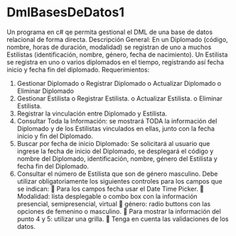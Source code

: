 # DmlBasesDeDatos1
Un programa en c# qe permita gestional el DML de una base de datos relacional de forma directa.
Descripción General: 
  En un Diplomado (código, nombre, horas de duración, modalidad) se registran
  de uno a muchos Estilistas (identificación, nombre, género, fecha de nacimiento). Un Estilista se
  registra en uno o varios diplomados en el tiempo, registrando así fecha inicio y fecha fin del
  diplomado.
Requerimientos:
  1. Gestionar Diplomado
    o Registrar Diplomado
    o Actualizar Diplomado
    o Eliminar Diplomado
  2. Gestionar Estilista
    o Registrar Estilista.
    o Actualizar Estilista.
    o Eliminar Estilista.
  3. Registrar la vinculación entre Diplomado y Estilista.
  4. Consultar Toda la Información: se mostrará TODA la información del Diplomado y de los
  Estilistas vinculados en ellas, junto con la fecha inicio y fin del Diplomado.
  5. Buscar por fecha de inicio Diplomado: Se solicitará al usuario que ingrese la fecha de inicio del
  Diplomado, se desplegará el código y nombre del Diplomado, identificación, nombre, género
  del Estilista y fecha fin del Diplomado.
  6. Consultar el número de Estilista que son de género masculino.
  Debe utilizar obligatoriamente los siguientes controles para los campos que se indican:
     Para los campos fecha usar el Date Time Picker.
     Modalidad: lista desplegable o combo box con la información presencial, semipresencial, virtual
     género: radio buttons con las opciones de femenino o masculino.
     Para mostrar la información del punto 4 y 5: utilizar una grilla.
     Tenga en cuenta las validaciones de los datos.
